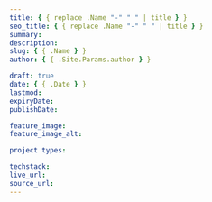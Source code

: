 ```yaml
---
title: { { replace .Name "-" " " | title } }
seo_title: { { replace .Name "-" " " | title } }
summary:
description:
slug: { { .Name } }
author: { { .Site.Params.author } }

draft: true
date: { { .Date } }
lastmod:
expiryDate:
publishDate:

feature_image:
feature_image_alt:

project types:

techstack:
live_url:
source_url:
---
```

